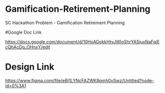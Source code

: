 # Gamification-Retirement-Planning
SC Hackathon Problem - Gamification Retirement Planning

#Google Doc Link

https://docs.google.com/document/d/10HsAGokkHtvJWIoShrYASjuxNaFqjEcQhAcDq_OHnxY/edit

# Design Link 
https://www.figma.com/file/eBj1LYNcFAZWK8pmh0vSwz/Untitled?node-id=0%3A1
